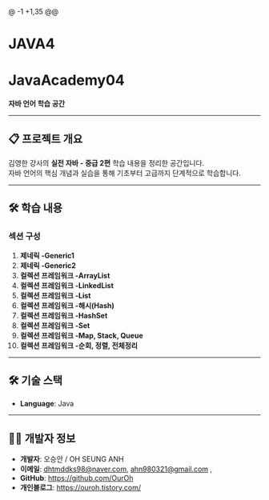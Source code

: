 @ -1 +1,35 @@
# JAVA4
# JavaAcademy04
**자바 언어 학습 공간**  

---

## 📋 프로젝트 개요  
김영한 강사의 **실전 자바 - 중급 2편** 학습 내용을 정리한 공간입니다.  
자바 언어의 핵심 개념과 실습을 통해 기초부터 고급까지 단계적으로 학습합니다.  

---

## 🛠️ 학습 내용  
### 섹션 구성  
1. **제네릭 -Generic1**  
2. **제네릭 -Generic2**  
3. **컬렉션 프레임워크 -ArrayList**  
4. **컬렉션 프레임워크 -LinkedList**  
5. **컬렉션 프레임워크 -List**  
6. **컬렉션 프레임워크 -해시(Hash)**  
7. **컬렉션 프레임워크 -HashSet**  
8. **컬렉션 프레임워크 -Set**  
9. **컬렉션 프레임워크 -Map, Stack, Queue**  
10. **컬렉션 프레임워크 -순회, 정렬, 전체정리**
    
---

## 🛠️ 기술 스택  
- **Language**: Java  

---

## 🧑‍💻 개발자 정보  
- **개발자**: 오승안 / OH SEUNG ANH 
- **이메일**: dhtmddks98@naver.com, ahn980321@gmail.com ,
- **GitHub**: https://github.com/OurOh
- **개인블로그**: https://ouroh.tistory.com/
